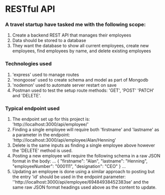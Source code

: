 # RESTful API

### A travel startup have tasked me with the following scope:
1. Create a backend REST API that manages their employees
2. Data should be stored to a database
3. They want the database to show all current employees, create new employees, find employees by name, and delete existing employees

### Technologies used
1. 'express' used to manage routes
2. 'mongoose' used to create schema and model as part of Mongodb
3. 'nodemon' used to automate server restart on save
4. Postman used to test the setup route methods: 'GET', 'POST' 'PATCH' and 'DELETE'.

### Typical endpoint used
1. The endpoint set up for this project is: 'http://localhost:3000/api/employee/'
2. Finding a single employee will require both 'firstname' and 'lastname' as a parameter in the endpoint: 'http://localhost:3000/api/employee/Alan/Henning'
3. Delete is the same inputs as finding a single employee above however the 'DELETE' method is used.
4. Posting a new employee will require the following schema in a raw JSON format in the body:
...
{
"firstname": "Alan",
"lastname": "Henning",
"employeeNumber": "000111",
"designation": "CEO"
}
...
5. Updating an employee is done using a similar approach to posting but the entry 'id' should be used in the endpoint parameter: ''http://localhost:3000/api/employee/69484938452383se' and the same raw JSON format headings used above as the content to update.
